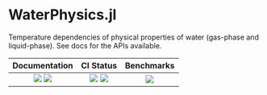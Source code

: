 # WaterPhysics.jl
Temperature dependencies of physical properties of water (gas-phase and liquid-phase). See docs for the APIs available.

| Documentation                                                       | CI Status                                   | Benchmarks            |
|:-------------------------------------------------------------------:|:-------------------------------------------:|:---------------------:|
| [![][docs-dev-img]][docs-dev-url] [![][docs-rel-img]][docs-rel-url] | [![][st-img]][st-url] [![][lt-img]][lt-url] | [![][bm-img]][bm-url] |

[docs-dev-img]: https://img.shields.io/badge/docs-dev-blue.svg
[docs-dev-url]: https://Yujie-W.github.io/WaterPhysics.jl/dev/

[docs-rel-img]: https://img.shields.io/badge/docs-stable-blue.svg
[docs-rel-url]: https://Yujie-W.github.io/WaterPhysics.jl/stable/

[st-img]: https://github.com/Yujie-W/WaterPhysics.jl/workflows/Package%20CI/badge.svg?branch=master
[st-url]: https://github.com/Yujie-W/WaterPhysics.jl/actions?query=branch%3A"master"++workflow%3A"JuliaStable"

[lt-img]: https://github.com/Yujie-W/WaterPhysics.jl/workflows/Package%20CI/badge.svg?branch=master
[lt-url]: https://github.com/Yujie-W/WaterPhysics.jl/actions?query=branch%3A"master"++workflow%3A"JuliaLTS"

[bm-img]: https://github.com/Yujie-W/WaterPhysics.jl/workflows/Benchmarks/badge.svg?branch=master
[bm-url]: https://github.com/Yujie-W/WaterPhysics.jl/actions?query=branch%3A"master"++workflow%3A"Benchmarks"
